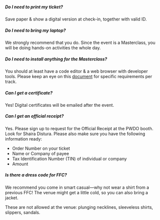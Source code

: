 <!--## How do I go to the conference? Where can I stay nearby?-->

<!--Read our venue info here.-->

##### Do I need to print my ticket?

Save paper & show a digital version at check-in, together with valid ID.

##### Do I need to bring my laptop?

We strongly recommend that you do. Since the event is a Masterclass, you will be doing hands-on activities the whole day.

##### Do I need to install anything for the Masterclass?

You should at least have a code editor & a web browser with developer tools. Please keep an eye on this <a href="https://docs.google.com/document/d/1txOe845fNFTJXikZSYIRXlhSXejuTVYlHJybF-9CMxY/edit?ts=5a9642bd" class="anchor blue">document</a> for specific requirements per track.

##### Can I get a certificate?

Yes! Digital certificates will be emailed after the event.

##### Can I get an official receipt?

Yes. Please sign up to request for the Official Receipt at the PWDO booth. Look for Shaira Distura. Please also make sure you have the following information ready:

- Order Number on your ticket
- Name or Company of payee
- Tax Identification Number (TIN) of individual or company
- Amount

##### Is there a dress code for FFC?

We recommend you come in smart casual—why not wear a shirt from a previous FFC! The venue might get a little cold, so you can also bring a jacket.

These are not allowed at the venue: plunging necklines, sleeveless shirts, slippers, sandals.
